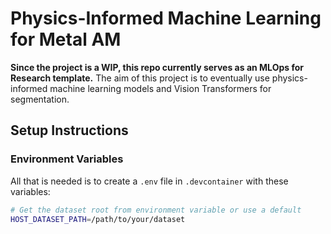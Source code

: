 # Physics-Informed Machine Learning for Metal AM

**Since the project is a WIP, this repo currently serves as an MLOps for Research template.** The aim of this project is to eventually use physics-informed machine learning models and Vision Transformers for segmentation.

## Setup Instructions

### Environment Variables

All that is needed is to create a `.env` file in `.devcontainer` with these variables:

```bash
# Get the dataset root from environment variable or use a default
HOST_DATASET_PATH=/path/to/your/dataset
```
